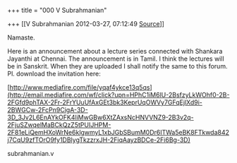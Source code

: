 +++
title = "000 V Subrahmanian"

+++
[[V Subrahmanian	2012-03-27, 07:12:49 [Source](https://groups.google.com/g/bvparishat/c/MCAsNbyWVcc)]]



Namaste.  
  
Here is an announcement about a lecture series connected with Shankara Jayanthi at Chennai. The announcement is in Tamil. I think the lectures will be in Sanskrit. When they are uploaded I shall notify the same to this forum. Pl. download the invitation here:  
  
[http://www.mediafire.com/file/yqaf4ykce13q5qs](http://email.mediafire.com/wf/click?upn=HPhC1iM6lU-2BsfzyLkWOhf0-2B-2FGfd9phTAX-2Fr-2FrYUuUfAxGEt3bk3KeprUqOWVy7GFqEjlXd9i-2BWGCw-2FcPn9CigA-3D-3D_3Jv2L6EnAYkOFK4liMwGBw6XtZAxsNcHNVVNZ9-2B3v2q-2FjuSZwqelMaBCkQzZ5tPUIJHPM-2F81eLiQemHXoWrNe6klgwmyL1xbJGbSBumM0Dr6ITWa5eBK8FTkwda842j7CqU9zfTOrO9fy1DBlygTkzzrxJH-2FiqAayzBDCe-2Fi6Bg-3D)  
  
subrahmanian.v  


